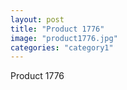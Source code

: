 ```yaml
---
layout: post
title: "Product 1776"
image: "product1776.jpg"
categories: "category1"
---
```

Product 1776
